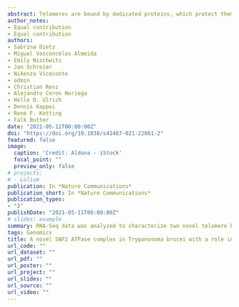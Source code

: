 ```yaml
---
abstract: Telomeres are bound by dedicated proteins, which protect them from DNA damage and regulate telomere length homeostasis. In the nematode Caenorhabditis elegans, a comprehensive understanding of the proteins interacting with the telomere sequence is lacking. Here, we harnessed a quantitative proteomics approach to identify TEBP-1 and TEBP-2, two paralogs expressed in the germline and embryogenesis that associate to telomeres in vitro and in vivo. tebp-1 and tebp-2 mutants display strikingly distinct phenotypes. tebp-1 mutants have longer telomeres than wild-type animals, while tebp-2 mutants display shorter telomeres and a Mortal Germline. Notably, tebp-1;tebp-2 double mutant animals have synthetic sterility, with germlines showing signs of severe mitotic and meiotic arrest. Furthermore, we show that POT-1 forms a telomeric complex with TEBP-1 and TEBP-2, which bridges TEBP-1/-2 with POT-2/MRT-1. These results provide insights into the composition and organization of a telomeric protein complex in C. elegans.
author_notes:
- Equal contribution
- Equal contribution
authors:
- Sabrina Dietz
- Miguel Vasconcelos Almeida
- Emily Nischwitz
- Jan Schreier
- Nikenza Viceconte
- admin
- Christian Renz
- Alejandro Ceron Noriega
- Helle D. Ulrich
- Dennis Kappei
- René F. Ketting
- Falk Butter
date: "2021-05-11T00:00:00Z"
doi: "https://doi.org/10.1038/s41467-021-22861-2"
featured: false
image:
  caption: 'Credit: Aldona - iStock'
  focal_point: ""
  preview_only: false
# projects:
# - Lolium
publication: In *Nature Communications*
publication_short: In *Nature Communications*
publication_types:
- "2"
publishDate: "2021-05-11T00:00:00Z"
# slides: example
summary: RNA-Seq data was analyzed to characterize two novel telomere binding proteins (TEBP-1 and TEBP-2). Differential gene expression was investigated on KO worms (against a control strain).
tags: Genomics
title: A novel SNF2 ATPase complex in Trypanosoma brucei with a role in H2A.Z-mediated chromatin remodelling
url_code: ""
url_dataset: ""
url_pdf: ""
url_poster: ""
url_project: ""
url_slides: ""
url_source: ""
url_video: ""
---
```


